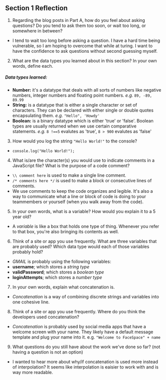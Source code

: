 ## Section 1 Reflection

1. Regarding the blog posts in Part A, how do you feel about asking questions? Do you tend to ask them too soon, or wait too long, or somewhere in between?

- I tend to wait too long before asking a question. I have a hard time being vulnerable, so I am hoping to overcome that while at turing. I want to have the confidence to ask questions without second guessing myself.

2. What are the data types you learned about in this section? In your own words, define each.

##### Data types learned:
- **Number:** it's a datatype that deals with all sorts of numbers like negative numbers, integer numbers and floating point numbers. *e.g.* `89, -89, 89.99`
- **String:** is a datatype that is either a single character or set of characters. They can be declared with either single or double quotes encapsulating them. *e.g.* `"Hello", 'Howdy'`
- **Boolean:** is a binary datatype which is either 'true' or 'false'. Boolean types are usually returned when we use certain comparative statements. *e.g.* `8 !==5` evalutes as 'true', `8 > 900` evalutes as 'false'

3. How would you log the string `"Hello World!"` to the console?
- `console.log("Hello World!");`

4. What is/are the character(s) you would use to indicate comments in a JavaScript file? What is the purpose of a code comment?
- `\\ comment here` is used to make a single line comment.
- `/* comments here */` is used to make a block or consecutive lines of comments.
- We use comments to keep the code organizes and legible. It's also a way to communicate what a line or block of code is doing to your teammembers or yourself (when you walk away from the code).

5. In your own words, what is a variable? How would you explain it to a 5 year old?
- A *variable* is like a box that holds one type of thing. Whenever you refer to that box, you're also bringing its contents as well.

6. Think of a site or app you use frequently. What are three variables that are probably used? Which data type would each of those variables probably hold?
- *GMAIL* is probably using the following variables:
- **username**; which stores a *string type*
- **validPassword**; which stores a *boolean type*
- **loginAttempts**; which stores a *number type*

7. In your own words, explain what concatenation is.
- *Concatenation* is a way of combining discrete strings and variables into one cohesive line.

8. Think of a site or app you use frequently. Where do you think the developers used concatenation?
- *Concatenation* is probably used by social media apps that have a welcome screen with your name. They likely have a
default message template and plug your name into it. e.g. `"Welcome to FaceSpace" + name`

9. What questions do you still have about the work we've done so far? (not having a question is not an option)
- I wanted to hear more about why/if concatenation is used more instead of interpolation? It seems like interpolation is
eaisier to work with and is way more readable.
